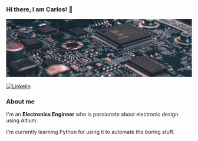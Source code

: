### Hi there, I am Carlos! :wave:

![PCB for profile](https://github.com/PatrickAngel0208/PatrickAngel0208/blob/master/profile_image.jpg?raw=true)

[![Linkelin](https://www.linkedin.com/in/patrickangel0208/)](https://twitter.com/intent/follow?original_referer=https%3A%2F%2Fgithub.com%2FcodeSTACKr&screen_name=codeSTACKr)

### About me 

I'm an **Electronics Engineer** who is passionate about electronic design using Altium. 

I'm currently learning Python for using it to automate the boring stuff. 

